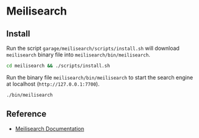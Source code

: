 # Meilisearch

## Install
Run the script `garage/meilisearch/scripts/install.sh` will download
`meilisearch` binary file into `meilisearch/bin/meilisearch`.
```bash
cd meilisearch && ./scripts/install.sh
```

Run the binary file `meilisearch/bin/meilisearch` to start the search engine at
localhost (`http://127.0.0.1:7700`).
```bash
./bin/meilisearch
```

## Reference
- [Meilisearch Documentation](https://docs.meilisearch.com/)

